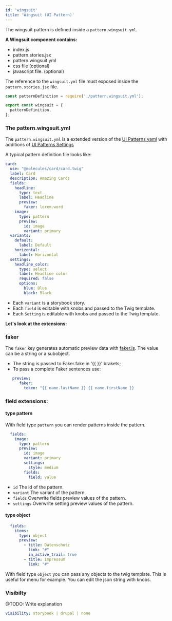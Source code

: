 ```yaml
---
id: 'wingsuit'
title: 'Wingsuit (UI Pattern)'
---
```

The wingsuit pattern is defined inside a `pattern.wingsuit.yml`. 

<b>A Wingsuit component contains:</b>
* index.js
* pattern.stories.jsx
* pattern.wingsuit.yml
* css file (optional)
* javascript file. (optional)

The reference to the `wingsuit.yml` file must exposed inside the `pattern.stories.jsx` file.


```js
const patternDefinition = require('./pattern.wingsuit.yml');

export const wingsuit = {
  patternDefinition,
};

```
### The pattern.wingsuit.yml
The `pattern.wingsuit.yml` is a extended version of the [UI Patterns yaml](https://ui-patterns.readthedocs.io/en/8.x-1.x/content/patterns-definition.html) with additions of [UI Patterns Settings](https://www.drupal.org/project/ui_patterns_settings)

A typical pattern definition file looks like:
 
```yaml
card:
  use: "@molecules/card/card.twig"
  label: Card
  description: Amazing Cards
  fields:
    headline:
      type: text
      label: Headline
      preview:
        faker: lorem.word
    image:
      type: pattern
      preview:
        id: image
        variant: primary
  variants:
    default:
      label: Default
    horizontal:
      label: Horizontal
  settings:
    headline_color:
      type: select
      label: Headline color
      required: false
      options:
        blue: Blue
        black: Black
```

* Each `variant` is a storybook story. 
* Each `field` is editable with knobs and passed to the Twig template.
* Each `Setting` is editable with knobs and passed to the Twig template.


<b>Let's look at the extensions:</b>

### faker

The `faker` key generates automatic preview data with [faker.js](https://github.com/marak/Faker.js/).
The value can be a string or a subobject. 
* The string is passed to Faker.fake in '{{ }}' brakets;
* To pass a complete Faker sentences use:
```yaml
   preview:
      faker:
        token: "{{ name.lastName }} {{ name.firstName }}
```

### field extensions: 
#### type pattern
With field type `pattern` you can render patterns inside the pattern.
```yaml
  fields:  
    image:
      type: pattern
      preview:
        id: image
        variant: primary
        settings:
          style: medium
        fields:
          field: value
```  
* `id` The id of the pattern.
* `variant` The variant of the pattern.
* `fields` Overwrite fields preview values of the pattern.
* `settings` Overwrite setting preview values of the pattern.

#### type object
```yaml
  fields:  
    items:
      type: object
      preview:
        - title: Datenschutz
          link: "#"
          in_active_trail: true
        - title: Impressum
          link: "#"
```  
With field type `object` you can pass any objects to the twig template. This is useful for menu for example. You can edit the json string with knobs.

### Visibilty
@TODO: Write explanation
```yaml
visibility: storybook | drupal | none
```
